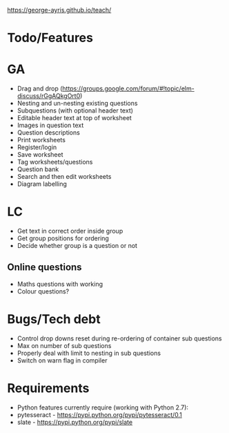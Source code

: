 https://george-ayris.github.io/teach/

# Todo/Features
# GA
- Drag and drop (https://groups.google.com/forum/#!topic/elm-discuss/rGgAQkgOrt0)
- Nesting and un-nesting existing questions
- Subquestions (with optional header text)
- Editable header text at top of worksheet
- Images in question text
- Question descriptions
- Print worksheets
- Register/login
- Save worksheet
- Tag worksheets/questions
- Question bank
- Search and then edit worksheets
- Diagram labelling

# LC
- Get text in correct order inside group
- Get group positions for ordering
- Decide whether group is a question or not

## Online questions
- Maths questions with working
- Colour questions?

# Bugs/Tech debt
- Control drop downs reset during re-ordering of container sub questions
- Max on number of sub questions
- Properly deal with limit to nesting in sub questions
- Switch on warn flag in compiler  

# Requirements  
- Python features currently require (working with Python 2.7):
- pytesseract - https://pypi.python.org/pypi/pytesseract/0.1
- slate - https://pypi.python.org/pypi/slate
